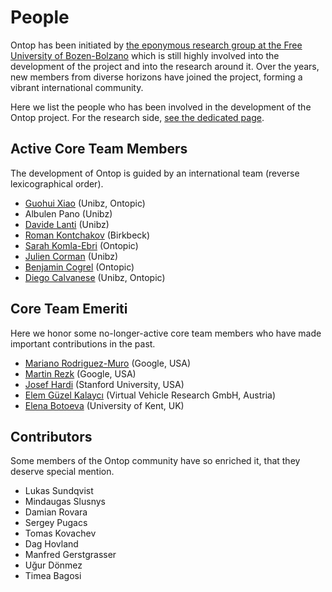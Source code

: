 # People

Ontop has been initiated by [the eponymous research group at the Free University of Bozen-Bolzano](/research) which is still highly involved into the development of the project and into the research around it. Over the years, new members from diverse horizons have joined the project, forming a vibrant international community.

Here we list the people who has been involved in the development of the Ontop project. 
For the research side, [see the dedicated page](/research).

## Active Core Team Members

The development of Ontop is guided by an international team (reverse lexicographical order).
* [Guohui Xiao](http://www.ghxiao.org/) (Unibz, Ontopic)
* Albulen Pano (Unibz)
* [Davide Lanti](https://www.inf.unibz.it/~dlanti/) (Unibz)
* [Roman Kontchakov](http://www.dcs.bbk.ac.uk/~roman/) (Birkbeck)
* [Sarah Komla-Ebri](https://scholar.google.it/citations?user=SDaIlasAAAAJ&hl=en) (Ontopic)
* [Julien Corman](https://scholar.google.it/citations?user=pT6E42UAAAAJ&hl=en) (Unibz)
* [Benjamin Cogrel](https://github.com/bcogrel/) (Ontopic)
* [Diego Calvanese](http://www.inf.unibz.it/~calvanese/) (Unibz, Ontopic)

## Core Team Emeriti

Here we honor some no-longer-active core team members who have made important contributions in the past.
* [Mariano Rodriguez-Muro](https://sites.google.com/site/marianomuro/) (Google, USA)
* [Martin Rezk](http://www.martinrezk.com/) (Google, USA)
* [Josef Hardi](https://profiles.stanford.edu/josef-hardi) (Stanford University, USA)
* [Elem Güzel Kalaycı](https://scholar.google.it/citations?user=WYEhpZYAAAAJ&hl=en) (Virtual Vehicle Research GmbH, Austria)
* [Elena Botoeva](https://www.kent.ac.uk/computing/people/3838/botoeva-elena) (University of Kent, UK)

## Contributors

Some members of the Ontop community have so enriched it, that they deserve special mention.

* Lukas Sundqvist
* Mindaugas Slusnys
* Damian Rovara
* Sergey Pugacs
* Tomas Kovachev
* Dag Hovland
* Manfred Gerstgrasser
* Uğur Dönmez
* Timea Bagosi
